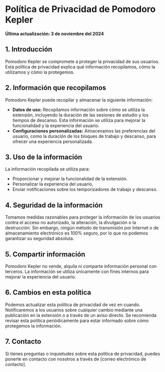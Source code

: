 # Política de Privacidad de Pomodoro Kepler

**Última actualización: 3 de noviembre del 2024**

## 1. Introducción

Pomodoro Kepler se compromete a proteger la privacidad de sus usuarios. Esta política de privacidad explica qué información recopilamos, cómo la utilizamos y cómo la protegemos.

## 2. Información que recopilamos

Pomodoro Kepler puede recopilar y almacenar la siguiente información:

- **Datos de uso:** Recopilamos información sobre cómo se utiliza la extensión, incluyendo la duración de las sesiones de estudio y los tiempos de descanso. Esta información se utiliza para mejorar la funcionalidad y la experiencia del usuario.
- **Configuraciones personalizadas:** Almacenamos las preferencias del usuario, como la duración de los bloques de trabajo y descanso, para ofrecer una experiencia personalizada.

## 3. Uso de la información

La información recopilada se utiliza para:

- Proporcionar y mejorar la funcionalidad de la extensión.
- Personalizar la experiencia del usuario.
- Enviar notificaciones sobre los temporizadores de trabajo y descanso.

## 4. Seguridad de la información

Tomamos medidas razonables para proteger la información de los usuarios contra el acceso no autorizado, la alteración, la divulgación o la destrucción. Sin embargo, ningún método de transmisión por Internet o de almacenamiento electrónico es 100% seguro, por lo que no podemos garantizar su seguridad absoluta.

## 5. Compartir información

Pomodoro Kepler no vende, alquila ni comparte información personal con terceros. La información se utiliza únicamente con fines internos para mejorar la experiencia del usuario.

## 6. Cambios en esta política

Podemos actualizar esta política de privacidad de vez en cuando. Notificaremos a los usuarios sobre cualquier cambio mediante una publicación en la extensión o a través de un aviso directo. Se recomienda revisar esta política periódicamente para estar informado sobre cómo protegemos la información.

## 7. Contacto

Si tienes preguntas o inquietudes sobre esta política de privacidad, puedes ponerte en contacto con nosotros a través de [correo electrónico de contacto].
